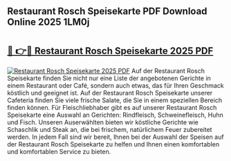 ## Restaurant Rosch Speisekarte PDF Download Online 2025 1LM0j

# <h2><a href="http://gcaueb.nevu.top/?p=Restaurant+Rosch+Speisekarte">🔗 👉🔴 Restaurant Rosch Speisekarte 2025 PDF</a></h2>

[![Restaurant Rosch Speisekarte 2025 PDF](https://i.imgur.com/dBaPXMq.png)](http://gcaueb.nevu.top/?p=Restaurant+Rosch+Speisekarte)
Auf der Restaurant Rosch Speisekarte finden Sie nicht nur eine Liste der angebotenen Gerichte in einem Restaurant oder Café, sondern auch etwas, das für Ihren Geschmack köstlich und geeignet ist. Auf der Restaurant Rosch Speisekarte unserer Cafeteria finden Sie viele frische Salate, die Sie in einem speziellen Bereich finden können. Für Fleischliebhaber gibt es auf unserer Restaurant Rosch Speisekarte eine Auswahl an Gerichten: Rindfleisch, Schweinefleisch, Huhn und Fisch. Unseren Auserwählten bieten wir köstliche Gerichte wie Schaschlik und Steak an, die bei frischem, natürlichem Feuer zubereitet werden. In jedem Fall sind wir bereit, Ihnen bei der Auswahl der Speisen auf der Restaurant Rosch Speisekarte zu helfen und Ihnen einen komfortablen und komfortablen Service zu bieten.
